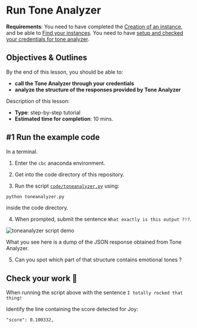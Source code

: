 # Run Tone Analyzer

**Requirements**: You need to have completed the [Creation of an instance](1-create_instance.md), and be able to [Find your instances](2-find_your_instances.md). You need to have [setup and checked your credentials for tone analyzer](3-setup_credentials.md).


## Objectives & Outlines

By the end of this lesson, you should be able to:
- **call the Tone Analyzer through your credentials**
- **analyze the structure of the responses provided by Tone Analyzer**

Description of this lesson:
- **Type**: step-by-step tutorial
- **Estimated time for completion**: 10 mins.


## \#1 Run the example code

In a terminal.

1. Enter the `cbc` anaconda environment.

2. Get into the code directory of this repository.

3. Run the script [`code/toneanalyzer.py`](../code/toneanalyzer.py) using:

  ```bash
  python toneanalyzer.py
  ```

  inside the code directory.

4. When prompted, submit the sentence `What exactly is this output ?!?`.

  ![toneanalyzer script demo](img/watson-toneanalyzer-run.gif)

  What you see here is a dump of the JSON response obtained from Tone Analyzer.

5. Can you spot which part of that structure contains emotional tones ?


## Check your work 💪

When running the script above with the sentence `I totally rocked that thing!`

Identify the line containing the score detected for Joy:

  ```
  "score": 0.100332,
  ```

